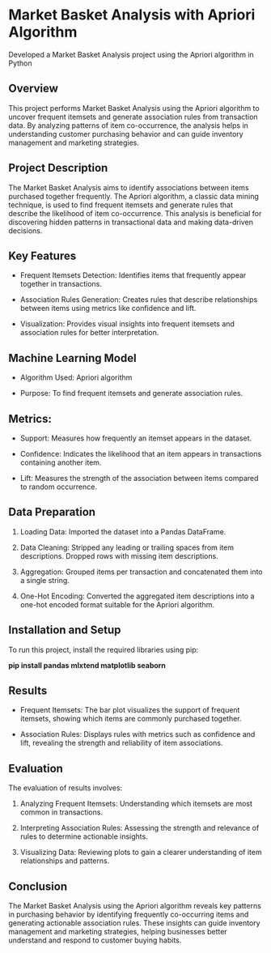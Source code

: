 # Market Basket Analysis with Apriori Algorithm
Developed a Market Basket Analysis project using the Apriori algorithm in Python

## Overview

This project performs Market Basket Analysis using the Apriori algorithm to uncover frequent itemsets and generate association rules from transaction data. By analyzing patterns of item co-occurrence, the analysis helps in understanding customer purchasing behavior and can guide inventory management and marketing strategies.

## Project Description

The Market Basket Analysis aims to identify associations between items purchased together frequently. The Apriori algorithm, a classic data mining technique, is used to find frequent itemsets and generate rules that describe the likelihood of item co-occurrence. This analysis is beneficial for discovering hidden patterns in transactional data and making data-driven decisions.

## Key Features

- Frequent Itemsets Detection: Identifies items that frequently appear together in transactions.
  
- Association Rules Generation: Creates rules that describe relationships between items using metrics like confidence and lift.
  
- Visualization: Provides visual insights into frequent itemsets and association rules for better interpretation.
  
## Machine Learning Model
- Algorithm Used: Apriori algorithm
  
- Purpose: To find frequent itemsets and generate association rules.
  
## Metrics:

- Support: Measures how frequently an itemset appears in the dataset.

- Confidence: Indicates the likelihood that an item appears in transactions containing another item.

- Lift: Measures the strength of the association between items compared to random occurrence.

## Data Preparation

1. Loading Data: Imported the dataset into a Pandas DataFrame.
   
3. Data Cleaning:
Stripped any leading or trailing spaces from item descriptions.
Dropped rows with missing item descriptions.
 
3. Aggregation:
Grouped items per transaction and concatenated them into a single string.

4. One-Hot Encoding:
Converted the aggregated item descriptions into a one-hot encoded format suitable for the Apriori algorithm.

## Installation and Setup
To run this project, install the required libraries using pip:

**pip install pandas mlxtend matplotlib seaborn**

## Results

- Frequent Itemsets: The bar plot visualizes the support of frequent itemsets, showing which items are commonly purchased together.

- Association Rules: Displays rules with metrics such as confidence and lift, revealing the strength and reliability of item associations.

## Evaluation
The evaluation of results involves:

1. Analyzing Frequent Itemsets: Understanding which itemsets are most common in transactions.
   
2. Interpreting Association Rules: Assessing the strength and relevance of rules to determine actionable insights.
   
3. Visualizing Data: Reviewing plots to gain a clearer understanding of item relationships and patterns.

## Conclusion

The Market Basket Analysis using the Apriori algorithm reveals key patterns in purchasing behavior by identifying frequently co-occurring items and generating actionable association rules. These insights can guide inventory management and marketing strategies, helping businesses better understand and respond to customer buying habits.

